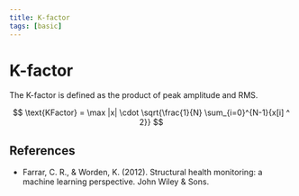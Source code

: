 ```yaml
---
title: K-factor
tags: [basic]
---
```


# K-factor

The K-factor is defined as the product of peak amplitude and RMS.

$$
\text{KFactor} = \max |x| \cdot \sqrt{\frac{1}{N} \sum_{i=0}^{N-1}{x[i] ^ 2}}
$$

## References

- Farrar, C. R., & Worden, K. (2012). Structural health monitoring: a machine learning perspective. John Wiley & Sons.
